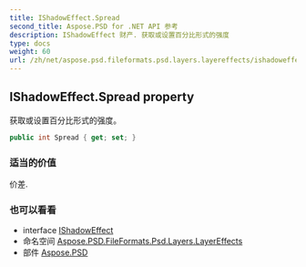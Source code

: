```yaml
---
title: IShadowEffect.Spread
second_title: Aspose.PSD for .NET API 参考
description: IShadowEffect 财产. 获取或设置百分比形式的强度
type: docs
weight: 60
url: /zh/net/aspose.psd.fileformats.psd.layers.layereffects/ishadoweffect/spread/
---
```

## IShadowEffect.Spread property

获取或设置百分比形式的强度。

```csharp
public int Spread { get; set; }
```

### 适当的价值

价差.

### 也可以看看

* interface [IShadowEffect](../)
* 命名空间 [Aspose.PSD.FileFormats.Psd.Layers.LayerEffects](../../ishadoweffect/)
* 部件 [Aspose.PSD](../../../)



